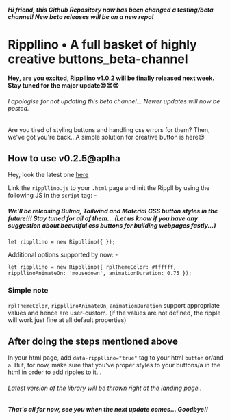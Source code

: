 ##### Hi friend, this Github Repository now has been changed a testing/beta channel! New beta releases will be on a new repo!

# Rippllino • A full basket of highly creative buttons_beta-channel
#### Hey, are you excited, Rippllino v1.0.2 will be finally released next week. Stay tuned for the major update😍😍😍
###### I apologise for not updating this beta channel... Newer updates will now be posted.

Are you tired of styling buttons and handling css errors for them? Then, we've got you're back.. A simple solution for creative button is here😍

## How to use v0.2.5@aplha
Hey, look the latest one [here](https://swaroop-d.github.io/Rippllino-tester/)

Link the `rippllino.js` to your `.html` page and init the Rippll by using the following JS in the `script` tag: -

##### We'll be releasing Bulma, Tailwind and Material CSS button styles in the future!!! Stay tuned for all of them... (Let us know if you have any suggestion about beautiful css buttons for building webpages fastly...)

`let rippllino = new Rippllino({ });`

Additional options supported by now: -

`let rippllino = new Rippllino({ rplThemeColor: #ffffff, rippllinoAnimateOn: 'mousedown', animationDuration: 0.75 });`

### Simple note

`rplThemeColor`, `rippllinoAnimateOn`, `animationDuration` support appropriate values and hence are user-custom. (if the values are not defined, the ripple will work just fine at all default properties)

## After doing the steps mentioned above

In your html page, add `data-rippllino="true"` tag to your html `button` or/and `a`. But, for now, make sure that you've proper styles to your buttons/a in the html in order to add ripples to it...

###### Latest version of the library will be thrown right at the landing page..

##### That's all for now, see you when the next update comes... Goodbye!!
